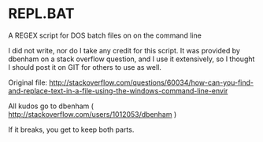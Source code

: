 REPL.BAT
========

A REGEX script for DOS batch files on on the command line

I did not write, nor do I take any credit for this script.  It was provided by dbenham on a stack overflow question, and I use it extensively, so I thought I should post it on GIT for others to use as well.

Original file:  http://stackoverflow.com/questions/60034/how-can-you-find-and-replace-text-in-a-file-using-the-windows-command-line-envir

All kudos go to dbenham ( http://stackoverflow.com/users/1012053/dbenham )


If it breaks, you get to keep both parts.
